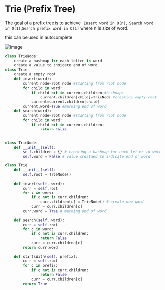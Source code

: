 # Trie (Prefix Tree)
The goal of a prefix tree is to achieve
` Insert word in O(n)`,` Search word in O(1)`,`Search prefix word in O(1)` where n is size of word.

this can be used in autocomplete 

![image](https://user-images.githubusercontent.com/130353146/235669851-cff0003d-889b-4b16-b3ad-3a44d23f3524.png)

```python
class TrieNode:
    create a hashmap for each letter in word
    create a value to indicate end of word 
class Trie:
    create a empty root
    def insert(word):
        current node=root node #starting from root node
        for child in word:
            if child not in current.children #hashmap:
                current.children[child]=TrieNode #creating empty root
            current=current.children[child]
        current.word=True #marking end of word
    def search(word):
        current node=root node #starting from root node
        for child in word:
            if child not in current.children:
                return False
                

class TrieNode:
    def __init__(self):
        self.children = {} # creating a hashmap for each letter in word
        self.word = False # value creataed to indicate end of word

class Trie:
    def __init__(self):
        self.root = TrieNode()
    
    def insert(self, word):
        curr = self.root
        for c in word:
            if c not in curr.children:
                curr.children[c] = TrieNode() # create new word
            curr = curr.children[c] 
        curr.word = True # marking end of word

    def search(self, word):
        curr = self.root
        for c in word:
            if c not in curr.children:
                return False
            curr = curr.children[c]
        return curr.word

    def startsWith(self, prefix):
        curr = self.root
        for c in prefix:
            if c not in curr.children:
                return False
            curr = curr.children[c]
        return True
```
